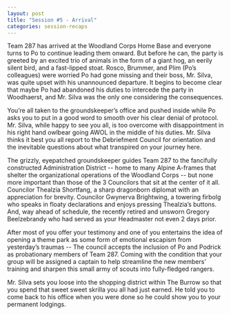 ```yaml
---
layout: post
title: "Session #5 - Arrival"
categories: session-recaps
---
```

Team 287 has arrived at the Woodland Corps Home Base and everyone turns to Po to continue leading them onward. But before he can, the party is greeted by an excited trio of animals in the form of a giant hog, an eerily silent bird, and a fast-lipped stoat. Rosco, Brummer, and Plim (Po’s colleagues) were worried Po had gone missing and their boss, Mr. Silva, was quite upset with his unannounced departure. It begins to become clear that maybe Po had abandoned his duties to intercede the party in Woodhaerst, and Mr. Silva was the only one considering the consequences. 

You’re all taken to the groundskeeper’s office and pushed inside while Po asks you to put in a good word to smooth over his clear denial of protocol. Mr. Silva, while happy to see you all, is too overcome with disappointment in his right hand owlbear going AWOL in the middle of his duties. Mr. Silva thinks it best you all report to the Debriefment Council for orientation and the inevitable questions about what transpired on your journey here. 

The grizzly, eyepatched groundskeeper guides Team 287 to the fancifully constructed Administration District -- home to many Alpine A-frames that shelter the organizational operations of the Woodland Corps -- but none more important than those of the 3 Councilors that sit at the center of it all. Councilor Thealzia Shortfang, a sharp dragonborn diplomat with an appreciation for brevity. Councilor Gwynerva Brightwing, a towering firbolg who speaks in floaty declarations and enjoys pressing Thealzia’s buttons. And, way ahead of schedule, the recently retired and unsworn Gregory Beelzebrandy who had served as your Headmaster not even 2 days prior.

After most of you offer your testimony and one of you entertains the idea of opening a theme park as some form of emotional escapism from yesterday’s traumas -- The council accepts the inclusion of Po and Podrick as probationary members of Team 287. Coming with the condition that your group will be assigned a captain to help streamline the new members’ training and sharpen this small army of scouts into fully-fledged rangers. 

Mr. Silva sets you loose into the shopping district within The Burrow so that you spend that sweet sweet skrilla you all had just earned. He told you to come back to his office when you were done so he could show you to your permanent lodgings. 
